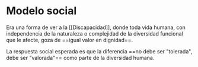 # Modelo social

Era una forma de ver a la [[Discapacidad]], donde toda vida humana, con independencia de la naturaleza o complejidad de la diversidad funcional que le afecte, goza de ==igual valor en dignidad==.

La respuesta social esperada es que la diferencia ==no debe ser "tolerada", debe ser "valorada"== como parte de la diversidad humana.
